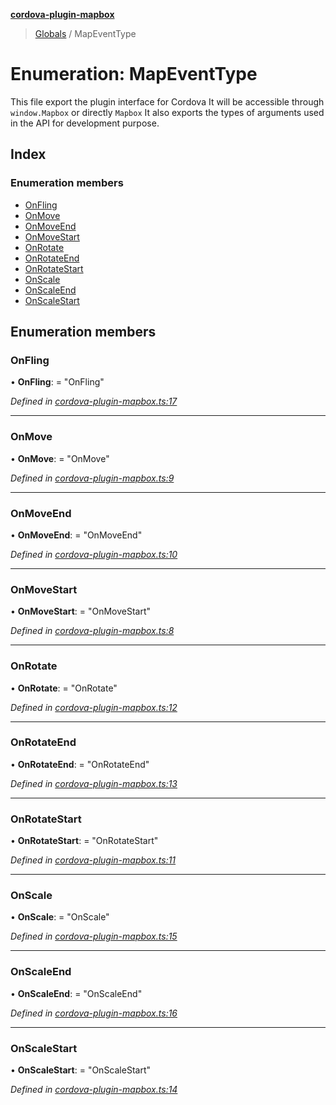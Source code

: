 **[cordova-plugin-mapbox](../README.md)**

> [Globals](../README.md) / MapEventType

# Enumeration: MapEventType

This file export the plugin interface for Cordova
It will be accessible through `window.Mapbox` or directly `Mapbox`
It also exports the types of arguments used in the API for development purpose.

## Index

### Enumeration members

* [OnFling](mapeventtype.md#onfling)
* [OnMove](mapeventtype.md#onmove)
* [OnMoveEnd](mapeventtype.md#onmoveend)
* [OnMoveStart](mapeventtype.md#onmovestart)
* [OnRotate](mapeventtype.md#onrotate)
* [OnRotateEnd](mapeventtype.md#onrotateend)
* [OnRotateStart](mapeventtype.md#onrotatestart)
* [OnScale](mapeventtype.md#onscale)
* [OnScaleEnd](mapeventtype.md#onscaleend)
* [OnScaleStart](mapeventtype.md#onscalestart)

## Enumeration members

### OnFling

•  **OnFling**:  = "OnFling"

*Defined in [cordova-plugin-mapbox.ts:17](https://github.com/dagatsoin/cordova-plugin-mapbox/blob/33aaa29/src/js/cordova-plugin-mapbox.ts#L17)*

___

### OnMove

•  **OnMove**:  = "OnMove"

*Defined in [cordova-plugin-mapbox.ts:9](https://github.com/dagatsoin/cordova-plugin-mapbox/blob/33aaa29/src/js/cordova-plugin-mapbox.ts#L9)*

___

### OnMoveEnd

•  **OnMoveEnd**:  = "OnMoveEnd"

*Defined in [cordova-plugin-mapbox.ts:10](https://github.com/dagatsoin/cordova-plugin-mapbox/blob/33aaa29/src/js/cordova-plugin-mapbox.ts#L10)*

___

### OnMoveStart

•  **OnMoveStart**:  = "OnMoveStart"

*Defined in [cordova-plugin-mapbox.ts:8](https://github.com/dagatsoin/cordova-plugin-mapbox/blob/33aaa29/src/js/cordova-plugin-mapbox.ts#L8)*

___

### OnRotate

•  **OnRotate**:  = "OnRotate"

*Defined in [cordova-plugin-mapbox.ts:12](https://github.com/dagatsoin/cordova-plugin-mapbox/blob/33aaa29/src/js/cordova-plugin-mapbox.ts#L12)*

___

### OnRotateEnd

•  **OnRotateEnd**:  = "OnRotateEnd"

*Defined in [cordova-plugin-mapbox.ts:13](https://github.com/dagatsoin/cordova-plugin-mapbox/blob/33aaa29/src/js/cordova-plugin-mapbox.ts#L13)*

___

### OnRotateStart

•  **OnRotateStart**:  = "OnRotateStart"

*Defined in [cordova-plugin-mapbox.ts:11](https://github.com/dagatsoin/cordova-plugin-mapbox/blob/33aaa29/src/js/cordova-plugin-mapbox.ts#L11)*

___

### OnScale

•  **OnScale**:  = "OnScale"

*Defined in [cordova-plugin-mapbox.ts:15](https://github.com/dagatsoin/cordova-plugin-mapbox/blob/33aaa29/src/js/cordova-plugin-mapbox.ts#L15)*

___

### OnScaleEnd

•  **OnScaleEnd**:  = "OnScaleEnd"

*Defined in [cordova-plugin-mapbox.ts:16](https://github.com/dagatsoin/cordova-plugin-mapbox/blob/33aaa29/src/js/cordova-plugin-mapbox.ts#L16)*

___

### OnScaleStart

•  **OnScaleStart**:  = "OnScaleStart"

*Defined in [cordova-plugin-mapbox.ts:14](https://github.com/dagatsoin/cordova-plugin-mapbox/blob/33aaa29/src/js/cordova-plugin-mapbox.ts#L14)*
